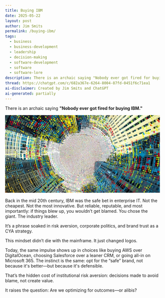 ```yaml
---
title: Buying IBM
date: 2025-05-22
layout: post
author: Jim Smits
permalink: /buying-ibm/
tags:
  - business
  - business-development
  - leadership
  - decision-making
  - software-development
  - software
  - software-lore
description: There is an archaic saying "Nobody ever got fired for buying IBM." However, the decision to buy the industry leader is often the wrong one.
thread: https://chatgpt.com/c/682a367e-6264-8004-87fd-0451f6c71ea1
ai-disclaimer: Created by Jim Smits and ChatGPT
ai-generated: partially
---
```

There is an archaic saying **"Nobody ever got fired for buying IBM."**

![a color dot-matrix view looking up at skyscrapers](/assets/images/posts/buying-ibm.webp "AI Graphic - Midjourney")

Back in the mid 20th century, IBM was the safe bet in enterprise IT. Not the cheapest. Not the most innovative. But reliable, reputable, and most importantly: if things blew up, you wouldn’t get blamed. You chose the giant. The industry leader.

It’s a phrase soaked in risk aversion, corporate politics, and brand trust as a CYA strategy. 

This mindset didn’t die with the mainframe. It just changed logos.

Today, the same impulse shows up in choices like buying AWS over DigitalOcean, choosing Salesforce over a leaner CRM, or going all-in on Microsoft 365. The instinct is the same: opt for the “safe” brand, not because it's better—but because it's defensible.

That’s the hidden cost of institutional risk aversion: decisions made to avoid blame, not create value.

It raises the question:
Are we optimizing for outcomes—or alibis?